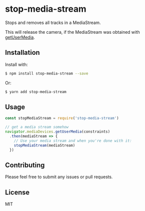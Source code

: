 # stop-media-stream

Stops and removes all tracks in a MediaStream.

This will release the camera, if the MediaStream was obtained with
[getUserMedia](https://developer.mozilla.org/en-US/docs/Web/API/MediaDevices/getUserMedia).

## Installation

Install with:

```sh
$ npm install stop-media-stream --save
```

Or:

```sh
$ yarn add stop-media-stream
```

## Usage

```js
const stopMediaStream = require('stop-media-stream')

// get a media stream somehow
navigator.mediaDevices.getUserMedia(constraints)
  .then(mediaStream => {
    // Use your media stream and when you're done with it:
    stopMediaStream(mediaStream)
  })
```

## Contributing

Please feel free to submit any issues or pull requests.

## License

MIT
